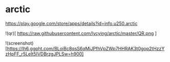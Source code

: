 arctic
======

https://play.google.com/store/apps/details?id=info.u250.arctic

!(qr)[ https://raw.githubusercontent.com/lycying/arctic/master/QR.png ]


!(screenshot)[https://lh6.ggpht.com/BLoiBc8qsS6qMiJPfhVpZWp7HHRAK3t0gop2tHzzYzHpFF_r5LeIt5IVDBrzgJPLSw=h900]
